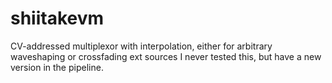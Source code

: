 # shiitakevm
CV-addressed multiplexor with interpolation, either for arbitrary waveshaping or crossfading ext sources
I never tested this, but have a new version in the pipeline.
